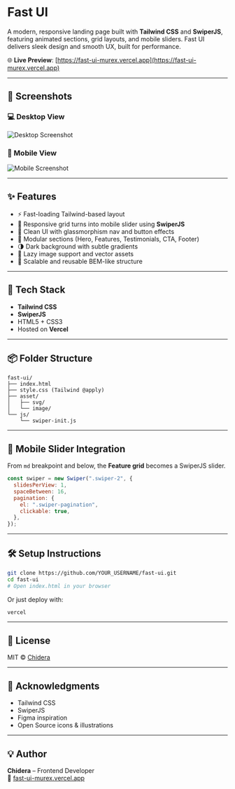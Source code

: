 # Fast UI

A modern, responsive landing page built with **Tailwind CSS** and **SwiperJS**, featuring animated sections, grid layouts, and mobile sliders. Fast UI delivers sleek design and smooth UX, built for performance.

🌐 **Live Preview**: [https://fast-ui-murex.vercel.app](https://fast-ui-murex.vercel.app)

---

## 📸 Screenshots

### 💻 Desktop View
![Desktop Screenshot](https://fast-ui-murex.vercel.app/desktop-preview.png)

### 📱 Mobile View
![Mobile Screenshot](https://fast-ui-murex.vercel.app/mobile-preview.png)

---

## ✨ Features

- ⚡ Fast-loading Tailwind-based layout
- 📱 Responsive grid turns into mobile slider using **SwiperJS**
- 🎯 Clean UI with glassmorphism nav and button effects
- 🧠 Modular sections (Hero, Features, Testimonials, CTA, Footer)
- 🌗 Dark background with subtle gradients
- 📸 Lazy image support and vector assets
- 🧩 Scalable and reusable BEM-like structure

---

## 🚀 Tech Stack

- **Tailwind CSS**
- **SwiperJS**
- HTML5 + CSS3
- Hosted on **Vercel**

---

## 📦 Folder Structure

```
fast-ui/
├── index.html
├── style.css (Tailwind @apply)
├── asset/
│   ├── svg/
│   └── image/
└── js/
    └── swiper-init.js
```

---

## 📲 Mobile Slider Integration

From `md` breakpoint and below, the **Feature grid** becomes a SwiperJS slider.

```js
const swiper = new Swiper(".swiper-2", {
  slidesPerView: 1,
  spaceBetween: 16,
  pagination: {
    el: ".swiper-pagination",
    clickable: true,
  },
});
```

---

## 🛠️ Setup Instructions

```bash
git clone https://github.com/YOUR_USERNAME/fast-ui.git
cd fast-ui
# Open index.html in your browser
```

Or just deploy with:

```bash
vercel
```

---

## 📜 License

MIT © [Chidera](https://fast-ui-murex.vercel.app)

---

## 🙌 Acknowledgments

- Tailwind CSS
- SwiperJS
- Figma inspiration
- Open Source icons & illustrations

---

## 💡 Author

**Chidera** – Frontend Developer  
🔗 [fast-ui-murex.vercel.app](https://fast-ui-murex.vercel.app)